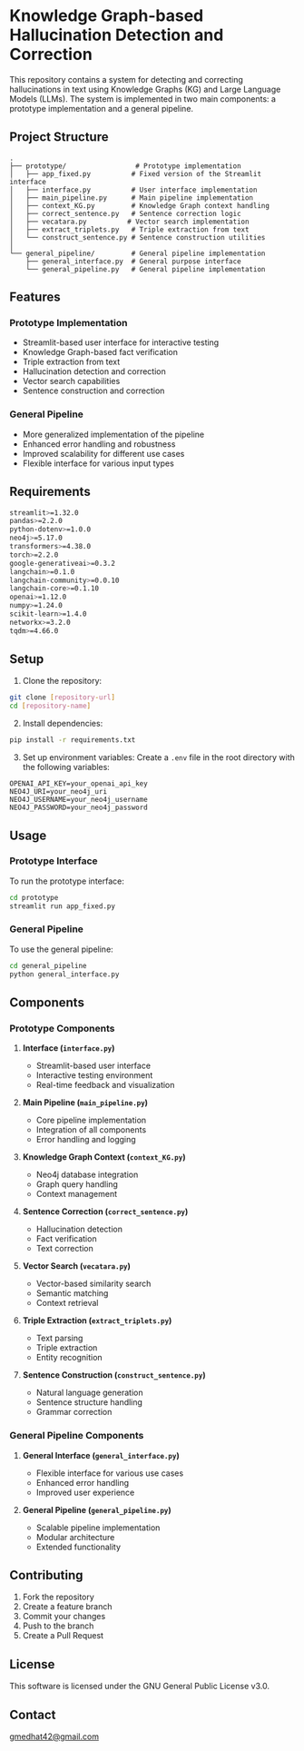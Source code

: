 # Knowledge Graph-based Hallucination Detection and Correction

This repository contains a system for detecting and correcting hallucinations in text using Knowledge Graphs (KG) and Large Language Models (LLMs). The system is implemented in two main components: a prototype implementation and a general pipeline.

## Project Structure

```
.
├── prototype/                 # Prototype implementation
│   ├── app_fixed.py          # Fixed version of the Streamlit interface
│   ├── interface.py          # User interface implementation
│   ├── main_pipeline.py      # Main pipeline implementation
│   ├── context_KG.py         # Knowledge Graph context handling
│   ├── correct_sentence.py   # Sentence correction logic
│   ├── vecatara.py          # Vector search implementation
│   ├── extract_triplets.py   # Triple extraction from text
│   └── construct_sentence.py # Sentence construction utilities
│
└── general_pipeline/         # General pipeline implementation
    ├── general_interface.py  # General purpose interface
    └── general_pipeline.py   # General pipeline implementation
```

## Features

### Prototype Implementation
- Streamlit-based user interface for interactive testing
- Knowledge Graph-based fact verification
- Triple extraction from text
- Hallucination detection and correction
- Vector search capabilities
- Sentence construction and correction

### General Pipeline
- More generalized implementation of the pipeline
- Enhanced error handling and robustness
- Improved scalability for different use cases
- Flexible interface for various input types

## Requirements

```bash
streamlit>=1.32.0
pandas>=2.2.0
python-dotenv>=1.0.0
neo4j>=5.17.0
transformers>=4.38.0
torch>=2.2.0
google-generativeai>=0.3.2
langchain>=0.1.0
langchain-community>=0.0.10
langchain-core>=0.1.10
openai>=1.12.0
numpy>=1.24.0
scikit-learn>=1.4.0
networkx>=3.2.0
tqdm>=4.66.0
```

## Setup

1. Clone the repository:
```bash
git clone [repository-url]
cd [repository-name]
```

2. Install dependencies:
```bash
pip install -r requirements.txt
```

3. Set up environment variables:
Create a `.env` file in the root directory with the following variables:
```
OPENAI_API_KEY=your_openai_api_key
NEO4J_URI=your_neo4j_uri
NEO4J_USERNAME=your_neo4j_username
NEO4J_PASSWORD=your_neo4j_password
```

## Usage

### Prototype Interface
To run the prototype interface:
```bash
cd prototype
streamlit run app_fixed.py
```

### General Pipeline
To use the general pipeline:
```bash
cd general_pipeline
python general_interface.py
```

## Components

### Prototype Components

1. **Interface (`interface.py`)**
   - Streamlit-based user interface
   - Interactive testing environment
   - Real-time feedback and visualization

2. **Main Pipeline (`main_pipeline.py`)**
   - Core pipeline implementation
   - Integration of all components
   - Error handling and logging

3. **Knowledge Graph Context (`context_KG.py`)**
   - Neo4j database integration
   - Graph query handling
   - Context management

4. **Sentence Correction (`correct_sentence.py`)**
   - Hallucination detection
   - Fact verification
   - Text correction

5. **Vector Search (`vecatara.py`)**
   - Vector-based similarity search
   - Semantic matching
   - Context retrieval

6. **Triple Extraction (`extract_triplets.py`)**
   - Text parsing
   - Triple extraction
   - Entity recognition

7. **Sentence Construction (`construct_sentence.py`)**
   - Natural language generation
   - Sentence structure handling
   - Grammar correction

### General Pipeline Components

1. **General Interface (`general_interface.py`)**
   - Flexible interface for various use cases
   - Enhanced error handling
   - Improved user experience

2. **General Pipeline (`general_pipeline.py`)**
   - Scalable pipeline implementation
   - Modular architecture
   - Extended functionality

## Contributing

1. Fork the repository
2. Create a feature branch
3. Commit your changes
4. Push to the branch
5. Create a Pull Request

## License

This software is licensed under the GNU General Public License v3.0.

## Contact

gmedhat42@gmail.com
